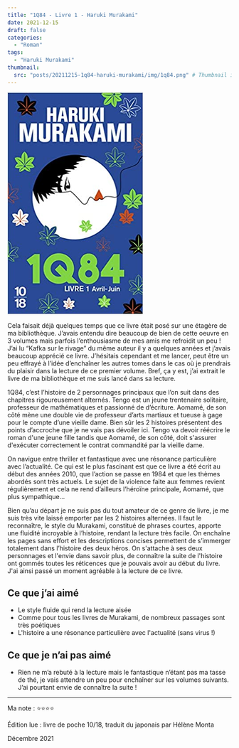 ```yaml
---
title: "1Q84 - Livre 1 - Haruki Murakami"
date: 2021-12-15
draft: false
categories:
  - "Roman"
tags:
  - "Haruki Murakami"
thumbnail: 
  src: "posts/20211215-1q84-haruki-murakami/img/1q84.png" # Thumbnail image 
---
```

![img](img/1q84.png)

Cela faisait déjà quelques temps que ce livre était posé sur une étagère de ma bibliothèque. J’avais entendu dire beaucoup de bien de cette oeuvre en 3 volumes mais parfois l’enthousiasme de mes amis me refroidit un peu ! J’ai lu “Kafka sur le rivage” du même auteur il y a quelques années et j’avais beaucoup apprécié ce livre. J’hésitais cependant et me lancer, peut être un peu effrayé à l’idée d’enchaîner les autres tomes dans le cas où je prendrais du plaisir dans la lecture de ce premier volume. Bref, ça y est, j’ai extrait le livre de ma bibliothèque et me suis lancé dans sa lecture.

1Q84, c’est l’histoire de 2 personnages principaux que l’on suit dans des chapitres rigoureusement alternés. Tengo est un jeune trentenaire solitaire, professeur de mathématiques et passionné de d’écriture. Aomamé, de son côté mène une double vie de professeur d’arts martiaux et tueuse à gage pour le compte d’une vieille dame. Bien sûr les 2 histoires présentent des points d’accroche que je ne vais pas dévoiler ici. Tengo va devoir réécrire le roman d'une jeune fille tandis que Aomamé, de son côté, doit s'assurer d'exécuter correctement le contrat commandité par la vieille dame.

On navigue entre thriller et fantastique avec une résonance particulière avec l’actualité. Ce qui est le plus fascinant est que ce livre a été écrit au début des années 2010, que l’action se passe en 1984 et que les thèmes abordés sont très actuels. Le sujet de la violence faite aux femmes revient régulièrement et cela ne rend d’ailleurs l’héroïne principale, Aomamé, que plus sympathique...

Bien qu’au départ je ne suis pas du tout amateur de ce genre de livre, je me suis très vite laissé emporter par les 2 histoires alternées. Il faut le reconnaître, le style du Murakami, constitué de phrases courtes, apporte une fluidité incroyable à l’histoire, rendant la lecture très facile. On enchaîne les pages sans effort et les descriptions concises permettent de s’immerger totalement dans l’histoire des deux héros. On s'attache à ses deux personnages et l'envie dans savoir plus, de connaître la suite de l'histoire ont gommés toutes les réticences que je pouvais avoir au début du livre. J'ai ainsi passé un moment agréable à la lecture de ce livre.

## Ce que j’ai aimé

- Le style fluide qui rend la lecture aisée
- Comme pour tous les livres de Murakami, de nombreux passages sont très poétiques
- L'histoire a une résonance particulière avec l'actualité (sans virus !)

## Ce que je n’ai pas aimé

- Rien ne m’a rebuté à la lecture mais le fantastique n’étant pas ma tasse de thé, je vais attendre un peu pour enchaîner sur les volumes suivants. J’ai pourtant envie de connaître la suite !

---

Ma note : ⭐⭐⭐⭐

Édition lue : livre de poche 10/18, traduit du japonais par Hélène Monta

Décembre 2021
